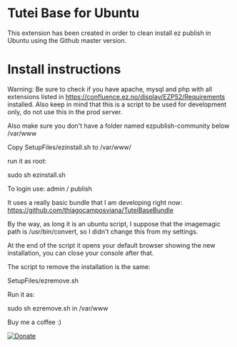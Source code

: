 # Tutei Base for Ubuntu

This extension has been created in order to clean install ez publish in Ubuntu using the Github master version.

# Install instructions

Warning: Be sure to check if you have apache, mysql and php with all extensions listed in https://confluence.ez.no/display/EZP52/Requirements installed. Also keep in mind that this is a script to be used for development only, do not use this in the prod server.

Also make sure you don't have a folder named ezpublish-community below /var/www

Copy SetupFiles/ezinstall.sh to /var/www/

run it as root:

 sudo sh ezinstall.sh

To login use: admin / publish

It uses a really basic bundle that I am developing right now: https://github.com/thiagocamposviana/TuteiBaseBundle

By the way, as long it is an ubuntu script, I suppose that the imagemagic path is /usr/bin/convert, so I didn't change this from my settings.

At the end of the script it opens your default browser showing the new installation, you can close your console after that.

The script to remove the installation is the same:

SetupFiles/ezremove.sh

Run it as:

sudo sh ezremove.sh in /var/www


Buy me a coffee :)

[![Donate](https://www.paypalobjects.com/en_US/i/btn/btn_donate_LG.gif)](https://www.paypal.com/cgi-bin/webscr?cmd=_s-xclick&hosted_button_id=MRZUXXB5RVSVC)

